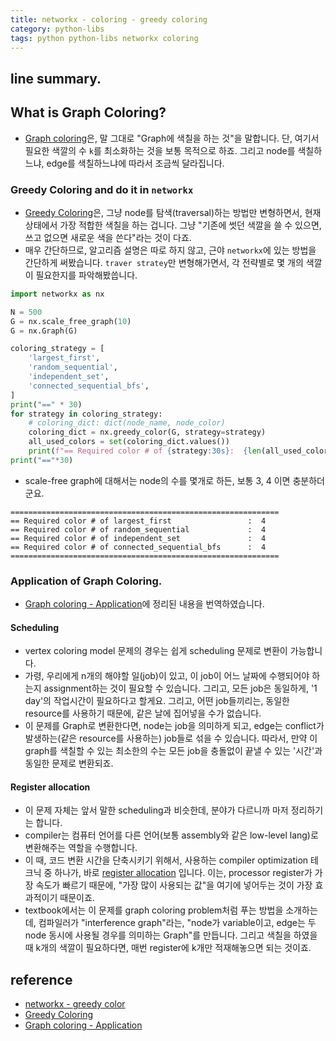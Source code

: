 ```yaml
---
title: networkx - coloring - greedy coloring 
category: python-libs
tags: python python-libs networkx coloring 
---
```


## line summary. 

## What is Graph Coloring? 

- [Graph coloring](https://en.wikipedia.org/wiki/Graph_coloring)은, 말 그대로 "Graph에 색칠을 하는 것"을 말합니다. 단, 여기서 필요한 색깔의 수 `k`를 최소화하는 것을 보통 목적으로 하죠. 그리고 node를 색칠하느냐, edge를 색칠하느냐에 따라서 조금씩 달라집니다. 

### Greedy Coloring and do it in `networkx` 

- [Greedy Coloring](https://en.wikipedia.org/wiki/Greedy_coloring)은, 그냥 node를 탐색(traversal)하는 방법만 변형하면서, 현재 상태에서 가장 적합한 색칠을 하는 겁니다. 그냥 "기존에 썻던 색깔을 쓸 수 있으면, 쓰고 없으면 새로운 색을 쓴다"라는 것이 다죠. 
- 매우 간단하므로, 알고리즘 설명은 따로 하지 않고, 근야 `networkx`에 있는 방법을 간단하게 써봤습니다. `traver stratey`만 변형해가면서, 각 전략별로 몇 개의 색깔이 필요한지를 파악해봤씁니다.

```python 
import networkx as nx

N = 500
G = nx.scale_free_graph(10)
G = nx.Graph(G)

coloring_strategy = [
    'largest_first',
    'random_sequential',
    'independent_set',
    'connected_sequential_bfs',
]
print("==" * 30)
for strategy in coloring_strategy:
    # coloring_dict: dict(node_name, node_color)
    coloring_dict = nx.greedy_color(G, strategy=strategy)
    all_used_colors = set(coloring_dict.values())
    print(f"== Required color # of {strategy:30s}:  {len(all_used_colors)}")
print("=="*30)
```

- scale-free graph에 대해서는 node의 수를 몇개로 하든, 보통 3, 4 이면 충분하더군요.

```
============================================================
== Required color # of largest_first                 :  4
== Required color # of random_sequential             :  4
== Required color # of independent_set               :  4
== Required color # of connected_sequential_bfs      :  4
============================================================
```


### Application of Graph Coloring. 

- [Graph coloring - Application](https://en.wikipedia.org/wiki/Graph_coloring#Applications)에 정리된 내용을 번역하였습니다. 

#### Scheduling

- vertex coloring model 문제의 경우는 쉽게 scheduling 문제로 변환이 가능합니다. 
- 가령, 우리에게 n개의 해야할 일(job)이 있고, 이 job이 어느 날짜에 수행되어야 하는지 assignment하는 것이 필요할 수 있습니다. 그리고, 모든 job은 동일하게, '1 day'의 작업시간이 필요하다고 할게요. 그리고, 어떤 job들끼리는, 동일한 resource를 사용하기 때문에, 같은 날에 집어넣을 수가 없습니다. 
- 이 문제를 Graph로 변환한다면, node는 job을 의미하게 되고, edge는 conflict가 발생하는(같은 resource를 사용하는) job들로 섞을 수 있습니다. 따라서, 만약 이 graph를 색칠할 수 있는 최소한의 수는 모든 job을 충돌없이 끝낼 수 있는 '시간'과 동일한 문제로 변환되죠. 

#### Register allocation

- 이 문제 자체는 앞서 말한 scheduling과 비슷한데, 분야가 다르니까 마저 정리하기는 합니다.
- compiler는 컴퓨터 언어를 다른 언어(보통 assembly와 같은 low-level lang)로 변환해주는 역할을 수행합니다. 
- 이 때, 코드 변환 시간을 단축시키기 위해서, 사용하는 compiler optimization 테크닉 중 하나가, 바로 [register allocation](https://en.wikipedia.org/wiki/Register_allocation) 입니다. 이는, processor register가 가장 속도가 빠르기 때문에, "가장 많이 사용되는 값"을 여기에 넣어두는 것이 가장 효과적이기 때문이죠. 
- textbook에서는 이 문제를 graph coloring problem처럼 푸는 방법을 소개하는데, 컴파일러가 "interference graph"라는, "node가 variable이고, edge는 두 node 동시에 사용될 경우를 의미하는 Graph"를 만듭니다. 그리고 색칠을 하였을 때 k개의 색깔이 필요하다면, 매번 register에 k개만 적재해놓으면 되는 것이죠.


## reference 

- [networkx - greedy color](https://networkx.github.io/documentation/stable/reference/algorithms/generated/networkx.algorithms.coloring.greedy_color.html#networkx.algorithms.coloring.greedy_color)
- [Greedy Coloring](https://en.wikipedia.org/wiki/Greedy_coloring)
- [Graph coloring - Application](https://en.wikipedia.org/wiki/Graph_coloring#Applications)